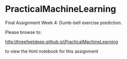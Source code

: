 # PracticalMachineLearning
Final Assignment Week 4: Dumb-bell exercise prediction.

Please browse to:

[http:\\threefeetdeep.github.io\PracticalMachineLearning](http:\\threefeetdeep.github.io\PracticalMachineLearning)

to view the html notebook for this assignment
